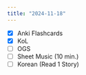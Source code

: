 ```yaml
---
title: "2024-11-18"
---
```


- [x] Anki Flashcards
- [x] KoL
- [ ] OGS
- [ ] Sheet Music (10 min.)
- [ ] Korean (Read 1 Story)
